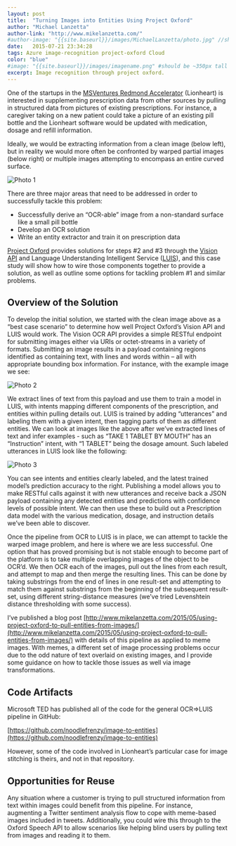 ```yaml
---
layout: post
title:  "Turning Images into Entities Using Project Oxford"
author: "Michael Lanzetta"
author-link: "http://www.mikelanzetta.com/"
#author-image: "{{site.baseurl}}/images/MichaelLanzetta/photo.jpg" //should be square dimensions
date:   2015-07-21 23:34:28
tags: Azure image-recognition project-oxford Cloud
color: "blue"
#image: "{{site.baseurl}}/images/imagename.png" #should be ~350px tall
excerpt: Image recognition through project oxford.
---
```


One of the startups in the [MSVentures Redmond Accelerator](https://www.microsoftventures.com/locations/seattle) (Lionheart) is interested in supplementing prescription data from other sources by pulling in structured data from pictures of existing prescriptions.  For instance, a caregiver taking on a new patient could take a picture of an existing pill bottle and the Lionheart software would be updated with medication, dosage and refill information.

Ideally, we would be extracting information from a clean image (below left), but in reality we would more often be confronted by warped partial images (below right) or multiple images attempting to encompass an entire curved surface.

![Photo 1]({{site.baseurl}}/images/2015-07-21-Case_Study-Images_To_Entities_Using_Oxford_images/image002.png)

There are three major areas that need to be addressed in order to successfully tackle this problem:

- Successfully derive an “OCR-able” image from a non-standard surface like a small pill bottle
- Develop an OCR solution
- Write an entity extractor and train it on prescription data

[Project Oxford](https://www.projectoxford.ai/) provides solutions for steps #2 and #3 through the [Vision API](https://www.projectoxford.ai/vision) and Language Understanding Intelligent Service ([LUIS](https://www.projectoxford.ai/luis)), and this case study will show how to wire those components together to provide a solution, as well as outline some options for tackling problem #1 and similar problems.

## Overview of the Solution

To develop the initial solution, we started with the clean image above as a “best case scenario” to determine how well Project Oxford’s Vision API and LUIS would work. The Vision OCR API provides a simple RESTful endpoint for submitting images either via URIs or octet-streams in a variety of formats. Submitting an image results in a payload containing regions identified as containing text, with lines and words within – all with appropriate bounding box information. For instance, with the example image we see:

![Photo 2]({{site.baseurl}}/images/2015-07-21-Case_Study-Images_To_Entities_Using_Oxford_images/image003.jpg)

We extract lines of text from this payload and use them to train a model in LUIS, with intents mapping different components of the prescription, and entities within pulling details out. LUIS is trained by adding “utterances” and labeling them with a given intent, then tagging parts of them as different entities. We can look at images like the above after we’ve extracted lines of text and infer examples - such as “TAKE 1 TABLET BY MOUTH” has an “Instruction” intent, with “1 TABLET” being the dosage amount. Such labeled utterances in LUIS look like the following:

![Photo 3]({{site.baseurl}}/images/2015-07-21-Case_Study-Images_To_Entities_Using_Oxford_images/image004.jpg)

You can see intents and entities clearly labeled, and the latest trained model’s prediction accuracy to the right. Publishing a model allows you to make RESTful calls against it with new utterances and receive back a JSON payload containing any detected entities and predictions with confidence levels of possible intent. We can then use these to build out a Prescription data model with the various medication, dosage, and instruction details we’ve been able to discover.

Once the pipeline from OCR to LUIS is in place, we can attempt to tackle the warped image problem, and here is where we are less successful. One option that has proved promising but is not stable enough to become part of the platform is to take multiple overlapping images of the object to be OCR’d. We then OCR each of the images, pull out the lines from each result, and attempt to map and then merge the resulting lines. This can be done by taking substrings from the end of lines in one result-set and attempting to match them against substrings from the beginning of the subsequent result-set, using different string-distance measures (we’ve tried Levenshtein distance thresholding with some success).

I’ve published a blog post [http://www.mikelanzetta.com/2015/05/using-project-oxford-to-pull-entities-from-images/](http://www.mikelanzetta.com/2015/05/using-project-oxford-to-pull-entities-from-images/) with details of this pipeline as applied to meme images. With memes, a different set of image processing problems occur due to the odd nature of text overlaid on existing images, and I provide some guidance on how to tackle those issues as well via image transformations.

## Code Artifacts

Microsoft TED has published all of the code for the general OCR=>LUIS pipeline in GitHub:

[https://github.com/noodlefrenzy/image-to-entities](https://github.com/noodlefrenzy/image-to-entities)

However, some of the code involved in Lionheart’s particular case for image stitching is theirs, and not in that repository.

## Opportunities for Reuse

Any situation where a customer is trying to pull structured information from text within images could benefit from this pipeline. For instance, augmenting a Twitter sentiment analysis flow to cope with meme-based images included in tweets. Additionally, you could wire this through to the Oxford Speech API to allow scenarios like helping blind users by pulling text from images and reading it to them.
